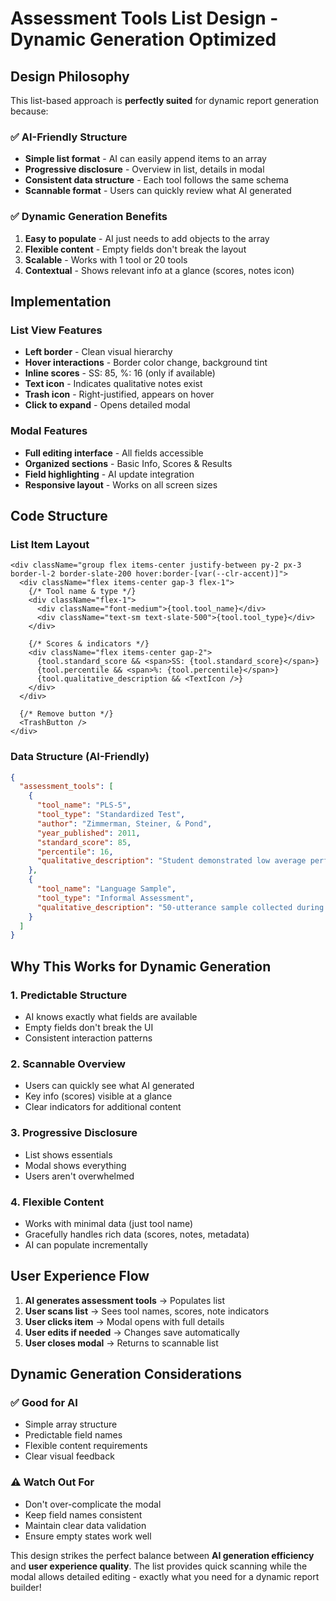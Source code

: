 # Assessment Tools List Design - Dynamic Generation Optimized

## Design Philosophy
This list-based approach is **perfectly suited** for dynamic report generation because:

### ✅ **AI-Friendly Structure**
- **Simple list format** - AI can easily append items to an array
- **Progressive disclosure** - Overview in list, details in modal
- **Consistent data structure** - Each tool follows the same schema
- **Scannable format** - Users can quickly review what AI generated

### ✅ **Dynamic Generation Benefits**
1. **Easy to populate** - AI just needs to add objects to the array
2. **Flexible content** - Empty fields don't break the layout
3. **Scalable** - Works with 1 tool or 20 tools
4. **Contextual** - Shows relevant info at a glance (scores, notes icon)

## Implementation

### List View Features
- **Left border** - Clean visual hierarchy
- **Hover interactions** - Border color change, background tint
- **Inline scores** - SS: 85, %: 16 (only if available)
- **Text icon** - Indicates qualitative notes exist
- **Trash icon** - Right-justified, appears on hover
- **Click to expand** - Opens detailed modal

### Modal Features
- **Full editing interface** - All fields accessible
- **Organized sections** - Basic Info, Scores & Results
- **Field highlighting** - AI update integration
- **Responsive layout** - Works on all screen sizes

## Code Structure

### List Item Layout
```tsx
<div className="group flex items-center justify-between py-2 px-3 border-l-2 border-slate-200 hover:border-[var(--clr-accent)]">
  <div className="flex items-center gap-3 flex-1">
    {/* Tool name & type */}
    <div className="flex-1">
      <div className="font-medium">{tool.tool_name}</div>
      <div className="text-sm text-slate-500">{tool.tool_type}</div>
    </div>
    
    {/* Scores & indicators */}
    <div className="flex items-center gap-2">
      {tool.standard_score && <span>SS: {tool.standard_score}</span>}
      {tool.percentile && <span>%: {tool.percentile}</span>}
      {tool.qualitative_description && <TextIcon />}
    </div>
  </div>
  
  {/* Remove button */}
  <TrashButton />
</div>
```

### Data Structure (AI-Friendly)
```json
{
  "assessment_tools": [
    {
      "tool_name": "PLS-5",
      "tool_type": "Standardized Test",
      "author": "Zimmerman, Steiner, & Pond",
      "year_published": 2011,
      "standard_score": 85,
      "percentile": 16,
      "qualitative_description": "Student demonstrated low average performance..."
    },
    {
      "tool_name": "Language Sample",
      "tool_type": "Informal Assessment",
      "qualitative_description": "50-utterance sample collected during play..."
    }
  ]
}
```

## Why This Works for Dynamic Generation

### 1. **Predictable Structure**
- AI knows exactly what fields are available
- Empty fields don't break the UI
- Consistent interaction patterns

### 2. **Scannable Overview**
- Users can quickly see what AI generated
- Key info (scores) visible at a glance
- Clear indicators for additional content

### 3. **Progressive Disclosure**
- List shows essentials
- Modal shows everything
- Users aren't overwhelmed

### 4. **Flexible Content**
- Works with minimal data (just tool name)
- Gracefully handles rich data (scores, notes, metadata)
- AI can populate incrementally

## User Experience Flow

1. **AI generates assessment tools** → Populates list
2. **User scans list** → Sees tool names, scores, note indicators
3. **User clicks item** → Modal opens with full details
4. **User edits if needed** → Changes save automatically
5. **User closes modal** → Returns to scannable list

## Dynamic Generation Considerations

### ✅ **Good for AI**
- Simple array structure
- Predictable field names
- Flexible content requirements
- Clear visual feedback

### ⚠️ **Watch Out For**
- Don't over-complicate the modal
- Keep field names consistent
- Maintain clear data validation
- Ensure empty states work well

This design strikes the perfect balance between **AI generation efficiency** and **user experience quality**. The list provides quick scanning while the modal allows detailed editing - exactly what you need for a dynamic report builder!
